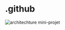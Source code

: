 # .github
![architechture mini-projet](https://github.com/user-attachments/assets/c29b8cea-6677-45d3-bc43-15c3128ccd79)
